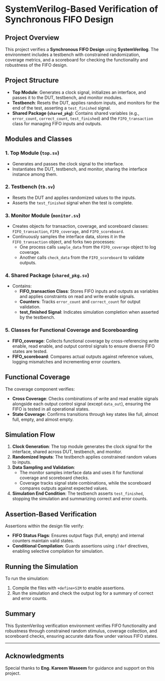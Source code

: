 # SystemVerilog-Based Verification of Synchronous FIFO Design

## Project Overview
This project verifies a **Synchronous FIFO Design** using **SystemVerilog**. The environment includes a testbench with constrained randomization, coverage metrics, and a scoreboard for checking the functionality and robustness of the FIFO design.

## Project Structure
- **Top Module**: Generates a clock signal, initializes an interface, and passes it to the DUT, testbench, and monitor modules.
- **Testbench**: Resets the DUT, applies random inputs, and monitors for the end of the test, asserting a `test_finished` signal.
- **Shared Package (`shared_pkg`)**: Contains shared variables (e.g., `error_count`, `correct_count`, `test_finished`) and the `FIFO_transaction` class for managing FIFO inputs and outputs.

## Modules and Classes

### 1. Top Module (`top.sv`)
   - Generates and passes the clock signal to the interface.
   - Instantiates the DUT, testbench, and monitor, sharing the interface instance among them.

### 2. Testbench (`tb.sv`)
   - Resets the DUT and applies randomized values to the inputs.
   - Asserts the `test_finished` signal when the test is complete.

### 3. Monitor Module (`monitor.sv`)
   - Creates objects for transaction, coverage, and scoreboard classes: `FIFO_transaction`, `FIFO_coverage`, and `FIFO_scoreboard`.
   - Continuously samples the interface data, stores it in the `FIFO_transaction` object, and forks two processes:
     - One process calls `sample_data` from the `FIFO_coverage` object to log coverage.
     - Another calls `check_data` from the `FIFO_scoreboard` to validate outputs.

### 4. Shared Package (`shared_pkg.sv`)
   - Contains:
     - **FIFO_transaction Class**: Stores FIFO inputs and outputs as variables and applies constraints on read and write enable signals.
     - **Counters**: Tracks `error_count` and `correct_count` for output validation.
     - **test_finished Signal**: Indicates simulation completion when asserted by the testbench.

### 5. Classes for Functional Coverage and Scoreboarding
   - **FIFO_coverage**: Collects functional coverage by cross-referencing write enable, read enable, and output control signals to ensure diverse FIFO states are tested.
   - **FIFO_scoreboard**: Compares actual outputs against reference values, logging mismatches and incrementing error counters.

## Functional Coverage
The coverage component verifies:
- **Cross Coverage**: Checks combinations of write and read enable signals alongside each output control signal (except `data_out`), ensuring the FIFO is tested in all operational states.
- **State Coverage**: Confirms transitions through key states like full, almost full, empty, and almost empty.

## Simulation Flow
1. **Clock Generation**: The top module generates the clock signal for the interface, shared across DUT, testbench, and monitor.
2. **Randomized Inputs**: The testbench applies constrained random values to inputs.
3. **Data Sampling and Validation**:
   - The monitor samples interface data and uses it for functional coverage and scoreboard checks.
   - Coverage tracks signal state combinations, while the scoreboard compares outputs against expected values.
4. **Simulation End Condition**: The testbench asserts `test_finished`, stopping the simulation and summarizing correct and error counts.

## Assertion-Based Verification
Assertions within the design file verify:
- **FIFO Status Flags**: Ensures output flags (full, empty) and internal counters maintain valid states.
- **Conditional Compilation**: Guards assertions using `ifdef` directives, enabling selective compilation for simulation.

## Running the Simulation
To run the simulation:
1. Compile the files with `+define+SIM` to enable assertions.
2. Run the simulation and check the output log for a summary of correct and error counts.

## Summary
This SystemVerilog verification environment verifies FIFO functionality and robustness through constrained random stimulus, coverage collection, and scoreboard checks, ensuring accurate data flow under various FIFO states.

---

## Acknowledgments
Special thanks to **Eng. Kareem Waseem** for guidance and support on this project.
